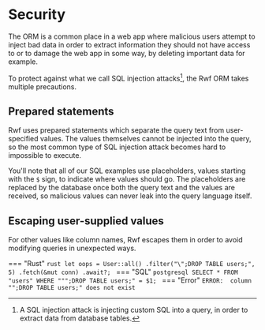 # Security

The ORM is a common place in a web app where malicious users attempt to inject bad data in order to extract information
they should not have access to or to damage the web app in some way, by deleting important data for example.

To protect against what we call SQL injection attacks[^1], the Rwf ORM takes multiple precautions.

## Prepared statements

Rwf uses prepared statements which separate the query text from user-specified values. The values themselves cannot be injected into the query,
so the most common type of SQL injection attack becomes hard to impossible to execute.

You'll note that all of our SQL examples use placeholders, values starting with the `$` sign, to indicate where values should go. The placeholders
are replaced by the database once both the query text and the values are received, so malicious values can never leak into the query language itself.

## Escaping user-supplied values

For other values like column names, Rwf escapes them in order to avoid modifying queries in unexpected ways.

=== "Rust"
    ```rust
    let oops = User::all()
      .filter("\";DROP TABLE users;", 5)
      .fetch(&mut conn)
      .await?;
    ```
=== "SQL"
    ```postgresql
    SELECT * FROM "users" WHERE """;DROP TABLE users;" = $1;
    ```
=== "Error"
    ```
    ERROR:  column "";DROP TABLE users;" does not exist
    ```

[^1]: A SQL injection attack is injecting custom SQL into a query, in order to extract data from database tables.
